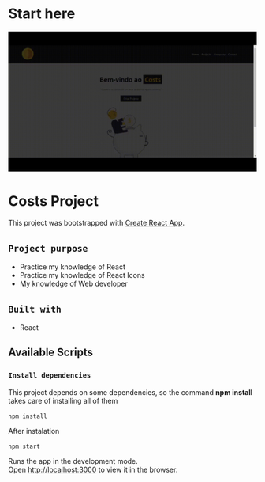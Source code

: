 # Start here

![costs!](src/assets/CostsGif.gif)

# Costs Project

This project was bootstrapped with [Create React App](https://github.com/facebook/create-react-app).

## `Project purpose`
- Practice my knowledge of React
- Practice my knowledge of React Icons
- My knowledge of Web developer

## `Built with`
- React

## Available Scripts

### `Install dependencies`
This project depends on some dependencies, so the command **npm install** takes care of installing all of them

    npm install
After instalation

    npm start
 
Runs the app in the development mode.\
Open [http://localhost:3000](http://localhost:3000) to view it in the browser.

